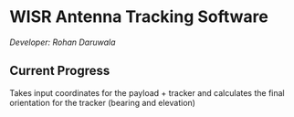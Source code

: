 # WISR Antenna Tracking Software

*Developer: Rohan Daruwala*

## Current Progress

Takes input coordinates for the payload + tracker and calculates the final orientation for the tracker (bearing and elevation)